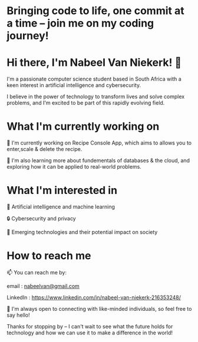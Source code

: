 
# Bringing code to life, one commit at a time – join me on my coding journey!

# Hi there, I'm Nabeel Van Niekerk! 👋
I'm a passionate computer science student based in South Africa with a keen interest in artificial intelligence and cybersecurity.

I believe in the power of technology to transform lives and solve complex problems, and I'm excited to be part of this rapidly evolving field.

# What I'm currently working on
🔭 I'm currently working on Recipe Console App, which aims to allows you to enter,scale & delete the recipe.

🌱 I'm also learning more about fundementals of databases & the cloud, and exploring how it can be applied to real-world problems.

# What I'm interested in
🤖 Artificial intelligence and machine learning

🔒 Cybersecurity and privacy

🚀 Emerging technologies and their potential impact on society

# How to reach me
📫 You can reach me by: 

email : nabeelvan@gmail.com

LinkedIn : https://www.linkedin.com/in/nabeel-van-niekerk-216353248/

💬 I'm always open to connecting with like-minded individuals, so feel free to say hello!

Thanks for stopping by – I can't wait to see what the future holds for technology and how we can use it to make a difference in the world!
